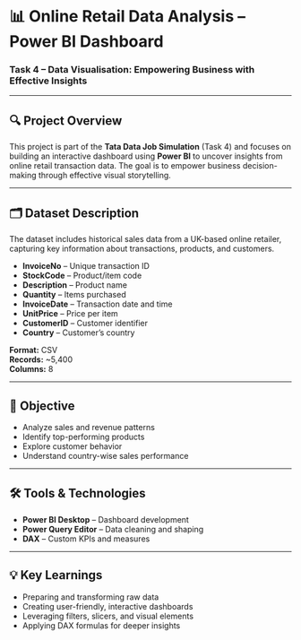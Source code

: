 # 📊 Online Retail Data Analysis – Power BI Dashboard  
### Task 4 – Data Visualisation: Empowering Business with Effective Insights

---

## 🔍 Project Overview  
This project is part of the **Tata Data Job Simulation** (Task 4) and focuses on building an interactive dashboard using **Power BI** to uncover insights from online retail transaction data. The goal is to empower business decision-making through effective visual storytelling.

---

## 🗂️ Dataset Description  
The dataset includes historical sales data from a UK-based online retailer, capturing key information about transactions, products, and customers.

- **InvoiceNo** – Unique transaction ID  
- **StockCode** – Product/item code  
- **Description** – Product name  
- **Quantity** – Items purchased  
- **InvoiceDate** – Transaction date and time  
- **UnitPrice** – Price per item  
- **CustomerID** – Customer identifier  
- **Country** – Customer’s country  

**Format:** CSV  
**Records:** ~5,400  
**Columns:** 8  

---

## 🎯 Objective  
- Analyze sales and revenue patterns  
- Identify top-performing products  
- Explore customer behavior  
- Understand country-wise sales performance  

---

## 🛠️ Tools & Technologies  
- **Power BI Desktop** – Dashboard development  
- **Power Query Editor** – Data cleaning and shaping  
- **DAX** – Custom KPIs and measures  

---

## 💡 Key Learnings  
- Preparing and transforming raw data  
- Creating user-friendly, interactive dashboards  
- Leveraging filters, slicers, and visual elements  
- Applying DAX formulas for deeper insights  

